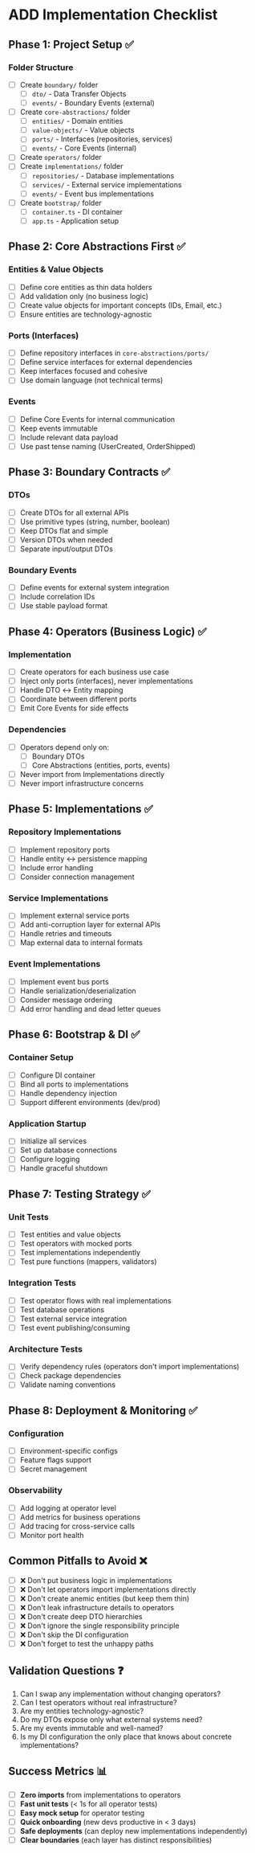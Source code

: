 # ADD Implementation Checklist

## Phase 1: Project Setup ✅

### Folder Structure
- [ ] Create `boundary/` folder
  - [ ] `dto/` - Data Transfer Objects
  - [ ] `events/` - Boundary Events (external)
- [ ] Create `core-abstractions/` folder
  - [ ] `entities/` - Domain entities
  - [ ] `value-objects/` - Value objects
  - [ ] `ports/` - Interfaces (repositories, services)
  - [ ] `events/` - Core Events (internal)
- [ ] Create `operators/` folder
- [ ] Create `implementations/` folder
  - [ ] `repositories/` - Database implementations
  - [ ] `services/` - External service implementations
  - [ ] `events/` - Event bus implementations
- [ ] Create `bootstrap/` folder
  - [ ] `container.ts` - DI container
  - [ ] `app.ts` - Application setup

## Phase 2: Core Abstractions First ✅

### Entities & Value Objects
- [ ] Define core entities as thin data holders
- [ ] Add validation only (no business logic)
- [ ] Create value objects for important concepts (IDs, Email, etc.)
- [ ] Ensure entities are technology-agnostic

### Ports (Interfaces)
- [ ] Define repository interfaces in `core-abstractions/ports/`
- [ ] Define service interfaces for external dependencies
- [ ] Keep interfaces focused and cohesive
- [ ] Use domain language (not technical terms)

### Events
- [ ] Define Core Events for internal communication
- [ ] Keep events immutable
- [ ] Include relevant data payload
- [ ] Use past tense naming (UserCreated, OrderShipped)

## Phase 3: Boundary Contracts ✅

### DTOs
- [ ] Create DTOs for all external APIs
- [ ] Use primitive types (string, number, boolean)
- [ ] Keep DTOs flat and simple
- [ ] Version DTOs when needed
- [ ] Separate input/output DTOs

### Boundary Events
- [ ] Define events for external system integration
- [ ] Include correlation IDs
- [ ] Use stable payload format

## Phase 4: Operators (Business Logic) ✅

### Implementation
- [ ] Create operators for each business use case
- [ ] Inject only ports (interfaces), never implementations
- [ ] Handle DTO ↔ Entity mapping
- [ ] Coordinate between different ports
- [ ] Emit Core Events for side effects

### Dependencies
- [ ] Operators depend only on:
  - [ ] Boundary DTOs
  - [ ] Core Abstractions (entities, ports, events)
- [ ] Never import from Implementations directly
- [ ] Never import infrastructure concerns

## Phase 5: Implementations ✅

### Repository Implementations
- [ ] Implement repository ports
- [ ] Handle entity ↔ persistence mapping
- [ ] Include error handling
- [ ] Consider connection management

### Service Implementations
- [ ] Implement external service ports
- [ ] Add anti-corruption layer for external APIs
- [ ] Handle retries and timeouts
- [ ] Map external data to internal formats

### Event Implementations
- [ ] Implement event bus ports
- [ ] Handle serialization/deserialization
- [ ] Consider message ordering
- [ ] Add error handling and dead letter queues

## Phase 6: Bootstrap & DI ✅

### Container Setup
- [ ] Configure DI container
- [ ] Bind all ports to implementations
- [ ] Handle dependency injection
- [ ] Support different environments (dev/prod)

### Application Startup
- [ ] Initialize all services
- [ ] Set up database connections
- [ ] Configure logging
- [ ] Handle graceful shutdown

## Phase 7: Testing Strategy ✅

### Unit Tests
- [ ] Test entities and value objects
- [ ] Test operators with mocked ports
- [ ] Test implementations independently
- [ ] Test pure functions (mappers, validators)

### Integration Tests
- [ ] Test operator flows with real implementations
- [ ] Test database operations
- [ ] Test external service integration
- [ ] Test event publishing/consuming

### Architecture Tests
- [ ] Verify dependency rules (operators don't import implementations)
- [ ] Check package dependencies
- [ ] Validate naming conventions

## Phase 8: Deployment & Monitoring ✅

### Configuration
- [ ] Environment-specific configs
- [ ] Feature flags support
- [ ] Secret management

### Observability
- [ ] Add logging at operator level
- [ ] Add metrics for business operations
- [ ] Add tracing for cross-service calls
- [ ] Monitor port health

## Common Pitfalls to Avoid ❌

- [ ] ❌ Don't put business logic in implementations
- [ ] ❌ Don't let operators import implementations directly
- [ ] ❌ Don't create anemic entities (but keep them thin)
- [ ] ❌ Don't leak infrastructure details to operators
- [ ] ❌ Don't create deep DTO hierarchies
- [ ] ❌ Don't ignore the single responsibility principle
- [ ] ❌ Don't skip the DI configuration
- [ ] ❌ Don't forget to test the unhappy paths

## Validation Questions ❓

1. Can I swap any implementation without changing operators?
2. Can I test operators without real infrastructure?
3. Are my entities technology-agnostic?
4. Do my DTOs expose only what external systems need?
5. Are my events immutable and well-named?
6. Is my DI configuration the only place that knows about concrete implementations?

## Success Metrics 📊

- [ ] **Zero imports** from implementations to operators
- [ ] **Fast unit tests** (< 1s for all operator tests)
- [ ] **Easy mock setup** for operator testing
- [ ] **Quick onboarding** (new devs productive in < 3 days)
- [ ] **Safe deployments** (can deploy new implementations independently)
- [ ] **Clear boundaries** (each layer has distinct responsibilities)